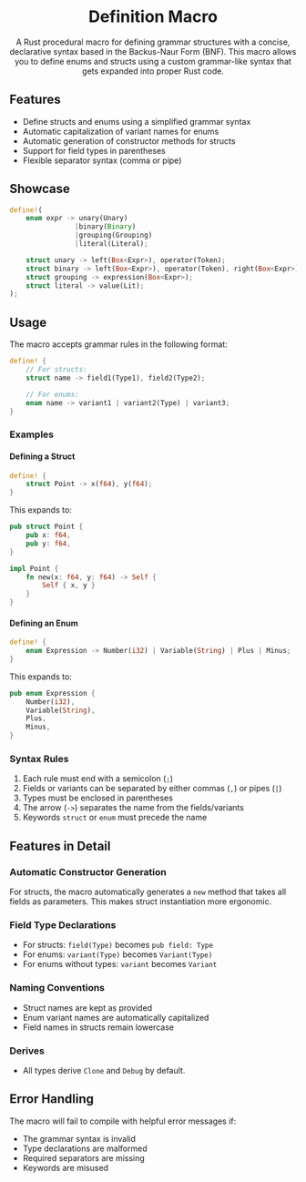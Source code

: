 <h1 align="center">Definition Macro</h1>

<p align="center">A Rust procedural macro for defining grammar structures with a concise, declarative syntax based in the Backus-Naur Form (BNF). This macro allows you to define enums and structs using a custom grammar-like syntax that gets expanded into proper Rust code.</p>

## Features

- Define structs and enums using a simplified grammar syntax
- Automatic capitalization of variant names for enums
- Automatic generation of constructor methods for structs
- Support for field types in parentheses
- Flexible separator syntax (comma or pipe)

## Showcase

```rust
define!(
    enum expr -> unary(Unary)
                |binary(Binary)
                |grouping(Grouping)
                |literal(Literal);

    struct unary -> left(Box<Expr>), operator(Token);
    struct binary -> left(Box<Expr>), operator(Token), right(Box<Expr>);
    struct grouping -> expression(Box<Expr>);
    struct literal -> value(Lit);
);
```

## Usage

The macro accepts grammar rules in the following format:

```rust
define! {
    // For structs:
    struct name -> field1(Type1), field2(Type2);

    // For enums:
    enum name -> variant1 | variant2(Type) | variant3;
}
```

### Examples

#### Defining a Struct

```rust
define! {
    struct Point -> x(f64), y(f64);
}
```

This expands to:

```rust
pub struct Point {
    pub x: f64,
    pub y: f64,
}

impl Point {
    fn new(x: f64, y: f64) -> Self {
        Self { x, y }
    }
}
```

#### Defining an Enum

```rust
define! {
    enum Expression -> Number(i32) | Variable(String) | Plus | Minus;
}
```

This expands to:

```rust
pub enum Expression {
    Number(i32),
    Variable(String),
    Plus,
    Minus,
}
```

### Syntax Rules

1. Each rule must end with a semicolon (`;`)
2. Fields or variants can be separated by either commas (`,`) or pipes (`|`)
3. Types must be enclosed in parentheses
4. The arrow (`->`) separates the name from the fields/variants
5. Keywords `struct` or `enum` must precede the name

## Features in Detail

### Automatic Constructor Generation

For structs, the macro automatically generates a `new` method that takes all fields as parameters. This makes struct instantiation more ergonomic.

### Field Type Declarations

- For structs: `field(Type)` becomes `pub field: Type`
- For enums: `variant(Type)` becomes `Variant(Type)`
- For enums without types: `variant` becomes `Variant`

### Naming Conventions

- Struct names are kept as provided
- Enum variant names are automatically capitalized
- Field names in structs remain lowercase

### Derives

- All types derive `Clone` and `Debug` by default.

## Error Handling

The macro will fail to compile with helpful error messages if:

- The grammar syntax is invalid
- Type declarations are malformed
- Required separators are missing
- Keywords are misused
